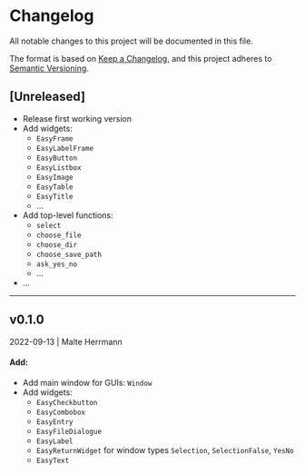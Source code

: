 # Changelog
All notable changes to this project will be documented in this file.

The format is based on [Keep a Changelog](https://keepachangelog.com/en/1.0.0/),
and this project adheres to [Semantic Versioning](https://semver.org/spec/v2.0.0.html).

## [Unreleased]
- Release first working version
- Add widgets:
  - `EasyFrame`
  - `EasyLabelFrame`
  - `EasyButton`
  - `EasyListbox`
  - `EasyImage`
  - `EasyTable`
  - `EasyTitle`
  - ...
- Add top-level functions:
  - `select`
  - `choose_file`
  - `choose_dir`
  - `choose_save_path`
  - `ask_yes_no`
  - ...
- ...

----

## **v0.1.0**
2022-09-13 | Malte Herrmann

#### Add:
- Add main window for GUIs: `Window`
- Add widgets:
  - `EasyCheckbutton`
  - `EasyCombobox`
  - `EasyEntry`
  - `EasyFileDialogue` 
  - `EasyLabel` 
  - `EasyReturnWidget` for window types `Selection`, `SelectionFalse`, `YesNo`
  - `EasyText`




